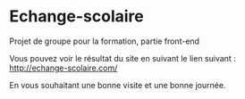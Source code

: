 # Echange-scolaire
 Projet de groupe pour la formation, partie front-end
 
 Vous pouvez voir le résultat du site en suivant le lien suivant : http://echange-scolaire.com/
 
 En vous souhaitant une bonne visite et une bonne journée.
